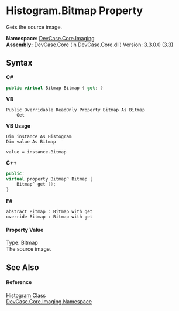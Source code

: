 # Histogram.Bitmap Property 
 

Gets the source image.

**Namespace:**&nbsp;<a href="N_DevCase_Core_Imaging">DevCase.Core.Imaging</a><br />**Assembly:**&nbsp;DevCase.Core (in DevCase.Core.dll) Version: 3.3.0.0 (3.3)

## Syntax

**C#**<br />
``` C#
public virtual Bitmap Bitmap { get; }
```

**VB**<br />
``` VB
Public Overridable ReadOnly Property Bitmap As Bitmap
	Get
```

**VB Usage**<br />
``` VB Usage
Dim instance As Histogram
Dim value As Bitmap

value = instance.Bitmap

```

**C++**<br />
``` C++
public:
virtual property Bitmap^ Bitmap {
	Bitmap^ get ();
}
```

**F#**<br />
``` F#
abstract Bitmap : Bitmap with get
override Bitmap : Bitmap with get
```


#### Property Value
Type: Bitmap<br />The source image.

## See Also


#### Reference
<a href="T_DevCase_Core_Imaging_Histogram">Histogram Class</a><br /><a href="N_DevCase_Core_Imaging">DevCase.Core.Imaging Namespace</a><br />